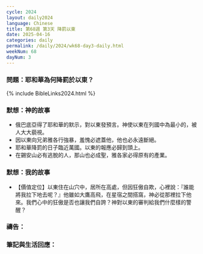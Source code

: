 ```yaml
---
cycle: 2024
layout: daily2024
language: Chinese
title: 第68週 第3天 降罰以東
date: 2025-04-16
categories: daily
permalink: /daily/2024/wk68-day3-daily.html
weekNum: 68
dayNum: 3
---
```


### 問題：耶和華為何降罰於以東？

{% include BibleLinks2024.html %}

### 默想：神的故事
+ 俄巴底亞得了耶和華的默示，對以東發預言。神使以東在列國中為最小的，被人大大藐視。
+ 因以東向兄弟雅各行強暴，羞愧必遮蓋他，他也必永遠斷絕。
+ 耶和華降罰的日子臨近萬國。以東的報應必歸到頭上。
+ 在錫安山必有逃脫的人，那山也必成聖，雅各家必得原有的產業。

### 默想：我的故事
+ 【價值定位】以東住在山穴中，居所在高處，但因狂傲自欺，心裡說：『誰能將我拉下地去呢？』他雖如大鷹高飛，在星宿之間搭窩，神必從那裡拉下他來。我們心中的狂傲是否也讓我們自誇？神對以東的審判給我們什麼樣的警醒？

### 禱告：

### 筆記與生活回應：
